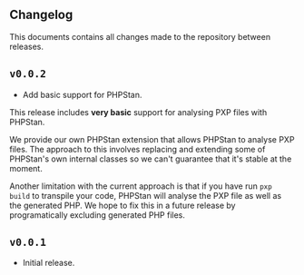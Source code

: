 ## Changelog

This documents contains all changes made to the repository between releases.

## `v0.0.2`

* Add basic support for PHPStan.

This release includes **very basic** support for analysing PXP files with PHPStan.

We provide our own PHPStan extension that allows PHPStan to analyse PXP files. The approach to this involves replacing and extending some of PHPStan's own internal classes so we can't guarantee that it's stable at the moment.

Another limitation with the current approach is that if you have run `pxp build` to transpile your code, PHPStan will analyse the PXP file as well as the generated PHP. We hope to fix this in a future release by programatically excluding generated PHP files.

## `v0.0.1`

* Initial release.
